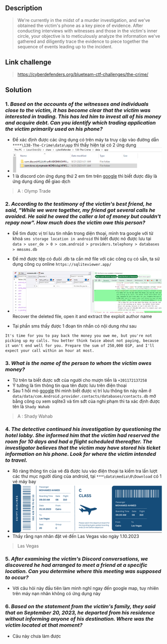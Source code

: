 ## Description 
> We're currently in the midst of a murder investigation, and we've obtained the victim's phone as a key piece of evidence. After conducting interviews with witnesses and those in the victim's inner circle, your objective is to meticulously analyze the information we've gathered and diligently trace the evidence to piece together the sequence of events leading up to the incident.
## Link challenge 
> https://cyberdefenders.org/blueteam-ctf-challenges/the-crime/
## Solution
### 1. ***Based on the accounts of the witnesses and individuals close to the victim, it has become clear that the victim was interested in trading. This has led him to invest all of his money and acquire debt. Can you identify which trading application the victim primarily used on his phone?***
- Để xác định được các ứng dụng có trên máy ta truy cập vào đường dẫn `****\138-The-Crime\data\app` thì thấy hiện tại có 2 ứng dụng 
- ![image](image/1.PNG)
- 1 là discord còn ứng dụng thứ 2 em tìm trên [google](https://www.google.com/search?q=ticno+olymtrade+app&sca_esv=9ff24e19fce44e89&sxsrf=ADLYWII8GelE0QzkiAEgwnk1B0CHv4NnTg%3A1715575160565&ei=eJlBZruPIvWq0-kP_e6S8AQ&udm=&ved=0ahUKEwi7q5_A54mGAxV11TQHHX23BE4Q4dUDCBA&uact=5&oq=ticno+olymtrade+app&gs_lp=Egxnd3Mtd2l6LXNlcnAiE3RpY25vIG9seW10cmFkZSBhcHAyCBAAGIAEGKIEMggQABiiBBiJBTIIEAAYgAQYogRI-B5QqQZYjB1wAXgBkAEAmAHIAaABxAuqAQUwLjkuMbgBA8gBAPgBAZgCCaACtgnCAgoQABiwAxjWBBhHwgINEAAYgAQYsAMYQxiKBcICExAuGIAEGLADGNEDGEMYxwEYigXCAgcQIxiwAhgnwgIGEAAYDRgewgIMEAAYBRgHGAoYHhgPwgIIEAAYBRgNGB7CAgwQABgFGAoYDRgeGA-YAwDiAwUSATEgQIgGAZAGCpIHAzEuOKAH8yY&sclient=gws-wiz-serp) thì biết được đây là ứng dụng dùng để giao dịch

> A : Olymp Trade

### 2. ***According to the testimony of the victim's best friend, he said, "While we were together, my friend got several calls he avoided. He said he owed the caller a lot of money but couldn't repay now". How much does the victim owe this person?***
- Để tìm được vị trí lưu tin nhắn trong diện thoại, mình tra google với từ khoá `sms storage location in android` thì biết được nó được lưu tại ` data > user_de > 0 > com.android > providers.telephony > databases > mmssms.db`
- Để mở được tệp có đuôi .db ta cần mở file với các công cụ có sẵn, ta sử dụng công cụ online `https://sqliteviewer.app/`
- ![image](image/2.PNG)Recover the deleted file, open it and extract the exploit author name

- Tại phần sms thấy được 1 đoạn tin nhắn có nội dung như sau 
```
It's time for you to pay back the money you owe me, but you're not picking up my calls. You better think twice about not paying, because it won't end well for you. Prepare the sum of 250,000 EGP, and I'll expect your call within an hour at most.
```
### 3. ***What is the name of the person to whom the victim owes money?***
- Từ trên ta biết được sđt của người cho mượn tiền là `+201172137258`
- Ý tưởng là tìm thông tin qua tên được lưu trên điện thoại
- Sau 1 hồi mò [google](https://www.quora.com/What-is-the-storage-location-of-contacts-saved-in-Android-phones) thì mình biết được vị trí lưu thông tin này nằm ở `data/data/com.Android.provider.contacts/databases/contacts.db` mở bằng công cụ xem sqlite3 và tìm sđt của nghi phạm thì ta xác định được tên là `Shady Wahab`
> A : Shady Wahab


### 4. ***The detective continued his investigation by questioning the hotel lobby. She informed him that the victim had reserved the room for 10 days and had a flight scheduled thereafter. The investigator believes that the victim may have stored his ticket information on his phone. Look for where the victim intended to travel.***
- Rõ ràng thông tin của vé đã được lưu vào điện thoại ta kiểm tra lần lượt các thư mục người dùng của android, tại `***\data\media\0\Download` có 1 vé máy bay 
- ![image](image/3.PNG)
- Thấy rằng nạn nhân đặt vé đến Las Vegas vào ngày 1.10.2023
> Las Vegas

### 5. ***After examining the victim's Discord conversations, we discovered he had arranged to meet a friend at a specific location. Can you determine where this meeting was supposed to occur?***
- Với câu hỏi này đầu tiên làm mình nghĩ ngay đến google map, tuy nhiên trên máy nạn nhân không có ứng dụng này

### 6. ***Based on the statement from the victim's family, they said that on September 20, 2023, he departed from his residence without informing anyone of his destination. Where was the victim located at that moment?***
- Câu này chưa làm được

